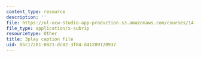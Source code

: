 ```yaml
---
content_type: resource
description: ''
file: https://ol-ocw-studio-app-production.s3.amazonaws.com/courses/14-73-the-challenge-of-world-poverty-spring-2011/8bc172010821dc823f84d41209120937_b0VOqHiq5zU.srt
file_type: application/x-subrip
resourcetype: Other
title: 3play caption file
uid: 8bc17201-0821-dc82-3f84-d41209120937
---
```

